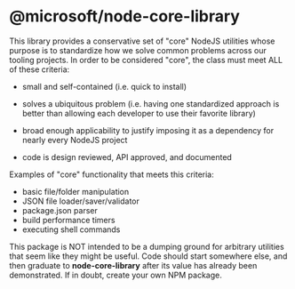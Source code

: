 # @microsoft/node-core-library

This library provides a conservative set of "core" NodeJS utilities whose
purpose is to standardize how we solve common problems across our tooling
projects.  In order to be considered "core", the class must meet ALL of
these criteria:

- small and self-contained (i.e. quick to install)

- solves a ubiquitous problem (i.e. having one standardized approach is better
  than allowing each developer to use their favorite library)

- broad enough applicability to justify imposing it as a dependency for
  nearly every NodeJS project

- code is design reviewed, API approved, and documented

Examples of "core" functionality that meets this criteria:

- basic file/folder manipulation
- JSON file loader/saver/validator
- package.json parser
- build performance timers
- executing shell commands

This package is NOT intended to be a dumping ground for arbitrary utilities
that seem like they might be useful.  Code should start somewhere else, and
then graduate to **node-core-library** after its value has already been
demonstrated.  If in doubt, create your own NPM package.
